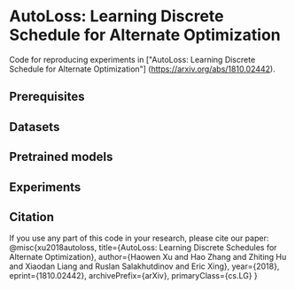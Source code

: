 AutoLoss: Learning Discrete Schedule for Alternate Optimization
======================
Code for reproducing experiments in ["AutoLoss: Learning Discrete Schedule for Alternate Optimization"] (https://arxiv.org/abs/1810.02442).

## Prerequisites

## Datasets

## Pretrained models

## Experiments

## Citation
If you use any part of this code in your research, please cite our paper:
@misc{xu2018autoloss,
    title={AutoLoss: Learning Discrete Schedules for Alternate Optimization},
    author={Haowen Xu and Hao Zhang and Zhiting Hu and Xiaodan Liang and Ruslan Salakhutdinov and Eric Xing},
    year={2018},
    eprint={1810.02442},
    archivePrefix={arXiv},
    primaryClass={cs.LG}
}

